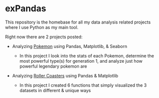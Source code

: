 # exPandas


This repository is the homebase for all my data analysis related projects where I use Python as my main tool.

Right now there are 2 projects posted:
* Analyzing [Pokemon](https://github.com/omcevoy/exPandas/tree/master/pokemon) using Pandas, Matplotlib, & Seaborn
  * In this project I look into the stats of each Pokemon, determine the most powerful type(s) for generation 1, and analyze just how powerful legendary pokemon are
  
* Analyzing [Roller Coasters](https://github.com/omcevoy/exPandas/tree/master/rollercoaster) using Pandas & Matplotlib
  * In this project I created 6 functions that simply visualized the 3 datasets in different & unique ways
